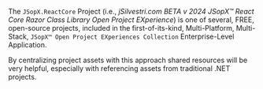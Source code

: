 ﻿
The `JSopX.ReactCore` Project (i.e., _jSilvestri.com BETA v 2024 JSopX™ React Core Razor Class Library Open Project EXperience_) is one of several, FREE, open-source projects, included in the first-of-its-kind, Multi-Platform, Multi-Stack, `JSopX™ Open Project EXperiences Collection` Enterprise-Level Application.

By centralizing project assets with this approach shared resources will be very helpful, especially with referencing assets from traditional .NET projects.
